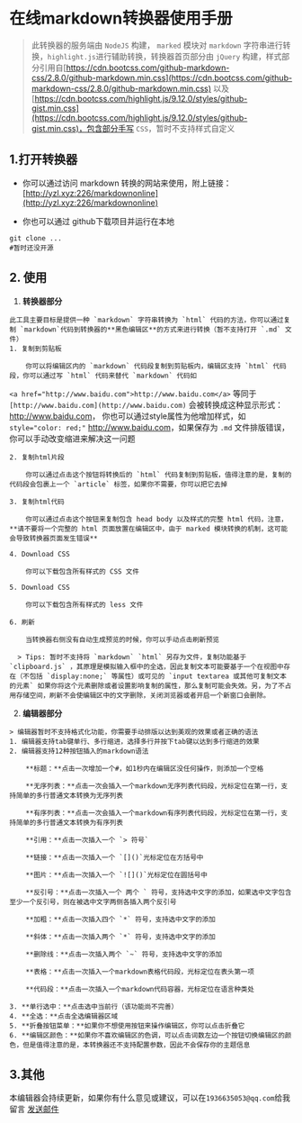 # 在线markdown转换器使用手册

> 此转换器的服务端由 `NodeJS` 构建， `marked` 模块对 `markdown` 字符串进行转换，`highlight.js`进行辅助转换，转换器首页部分由 `jQuery` 构建，样式部分引用自[https://cdn.bootcss.com/github-markdown-css/2.8.0/github-markdown.min.css](https://cdn.bootcss.com/github-markdown-css/2.8.0/github-markdown.min.css) 以及[https://cdn.bootcss.com/highlight.js/9.12.0/styles/github-gist.min.css](https://cdn.bootcss.com/highlight.js/9.12.0/styles/github-gist.min.css)，包含部分手写 `CSS`，暂时不支持样式自定义

## 1.打开转换器

+ 你可以通过访问 markdown 转换的网站来使用，附上链接：[http://yzl.xyz:226/markdownonline](http://yzl.xyz:226/markdownonline) 

+ 你也可以通过 github下载项目并运行在本地
    
    
```shell
git clone ...
#暂时还没开源
```

## 2. 使用


   1. **转换器部分**
    
    此工具主要目标是提供一种 `markdown` 字符串转换为 `html` 代码的方法，你可以通过复制 `markdown`代码到转换器的**黑色编辑区**的方式来进行转换（暂不支持打开 `.md` 文件）
    1. 复制到剪贴板
    
        你可以将编辑区内的 `markdown` 代码段复制到剪贴板内，编辑区支持 `html` 代码段，你可以通过写 `html` 代码来替代 `markdown` 代码如 
`<a href="http://www.baidu.com">http://www.baidu.com</a>` 等同于 `[http://www.baidu.com](http://www.baidu.com)` 会被转换成这种显示形式：<a href="http://www.baidu.com">http://www.baidu.com</a>， 你也可以通过style属性为他增加样式，如 `style="color: red;"` <a style="color: red" href="http://www.baidu.com">http://www.baidu.com</a>，如果保存为 `.md` 文件排版错误，你可以手动改变缩进来解决这一问题

    2. 复制html片段

        你可以通过点击这个按钮将转换后的 `html` 代码复制到剪贴板，值得注意的是，复制的代码段会包裹上一个 `article` 标签，如果你不需要，你可以把它去掉

    3. 复制html代码
        
        你可以通过点击这个按钮来复制包含 head body 以及样式的完整 html 代码，注意，**请不要将一个完整的 html 页面放置在编辑区中，由于 marked 模块转换的机制，这可能会导致转换器页面发生错误**

    4. Download CSS

        你可以下载包含所有样式的 CSS 文件
    
    5. Download CSS

        你可以下载包含所有样式的 less 文件
    
    6. 刷新

        当转换器右侧没有自动生成预览的时候，你可以手动点击刷新预览

      > Tips: 暂时不支持将 `markdown` `html` 另存为文件，复制功能基于 `clipboard.js` ，其原理是模拟输入框中的全选，因此复制文本可能要基于一个在视图中存在（不包括 `display:none;` 等属性）或可见的 `input textarea 或其他可复制文本的元素` 如果你将这个元素删除或者设置影响复制的属性，那么复制可能会失效。另，为了不占用存储空间，刷新不会使编辑区中的文字删除，关闭浏览器或者开启一个新窗口会删除。

   2. **编辑器部分**

    > 编辑器暂时不支持格式化功能，你需要手动排版以达到美观的效果或者正确的语法
    1. 编辑器支持tab键单行、多行缩进，选择多行并按下tab键以达到多行缩进的效果
    2. 编辑器支持12种按钮插入的markdown语法
        
        **标题：**点击一次增加一个#，如1秒内在编辑区没任何操作，则添加一个空格
        
        **无序列表：**点击一次会插入一个markdown无序列表代码段，光标定位在第一行，支持简单的多行普通文本转换为无序列表

        **有序列表：**点击一次会插入一个markdown有序列表代码段，光标定位在第一行，支持简单的多行普通文本转换为有序列表

        **引用：**点击一次插入一个 `> 符号`

        **链接：**点击一次插入一个 `[]()`光标定位在方括号中

        **图片：**点击一次插入一个 `![]()`光标定位在圆括号中

        **反引号：**点击一次插入一个 两个 ` 符号，支持选中文字的添加，如果选中文字包含至少一个反引号，则在被选中文字两侧各插入两个反引号

        **加粗：**点击一次插入四个 `*` 符号，支持选中文字的添加

        **斜体：**点击一次插入两个 `*` 符号，支持选中文字的添加

        **删除线：**点击一次插入两个 `~` 符号，支持选中文字的添加

        **表格：**点击一次插入一个markdown表格代码段，光标定位在表头第一项

        **代码段：**点击一次插入一个markdown代码容器，光标定位在语言种类处

    3. **单行选中：**点击选中当前行（该功能尚不完善）
    4. **全选：**点击全选编辑器区域
    5. **折叠按钮菜单：**如果你不想使用按钮来操作编辑区，你可以点击折叠它
    6. **编辑区颜色：**如果你不喜欢编辑区的色调，可以点击词数左边一个按钮切换编辑区的颜色，但是值得注意的是，本转换器还不支持配置参数，因此不会保存你的主题信息
    
## 3.其他
    
本编辑器会持续更新，如果你有什么意见或建议，可以在`1936635053@qq.com`给我留言 <a href="mailto:1936635053@qq.com">发送邮件</a>